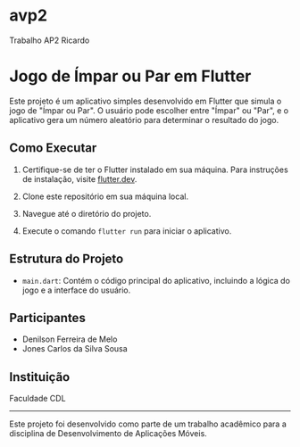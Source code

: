 # avp2

Trabalho AP2 Ricardo

# Jogo de Ímpar ou Par em Flutter

Este projeto é um aplicativo simples desenvolvido em Flutter que simula o jogo de "Ímpar ou Par". O usuário pode escolher entre "Ímpar" ou "Par", e o aplicativo gera um número aleatório para determinar o resultado do jogo.

## Como Executar

1. Certifique-se de ter o Flutter instalado em sua máquina. Para instruções de instalação, visite [flutter.dev](https://flutter.dev/docs/get-started/install).

2. Clone este repositório em sua máquina local.

3. Navegue até o diretório do projeto.

4. Execute o comando `flutter run` para iniciar o aplicativo.

## Estrutura do Projeto

- `main.dart`: Contém o código principal do aplicativo, incluindo a lógica do jogo e a interface do usuário.

## Participantes

- Denilson Ferreira de Melo
- Jones Carlos da Silva Sousa

## Instituição

Faculdade CDL

---

Este projeto foi desenvolvido como parte de um trabalho acadêmico para a disciplina de Desenvolvimento de Aplicações Móveis.
